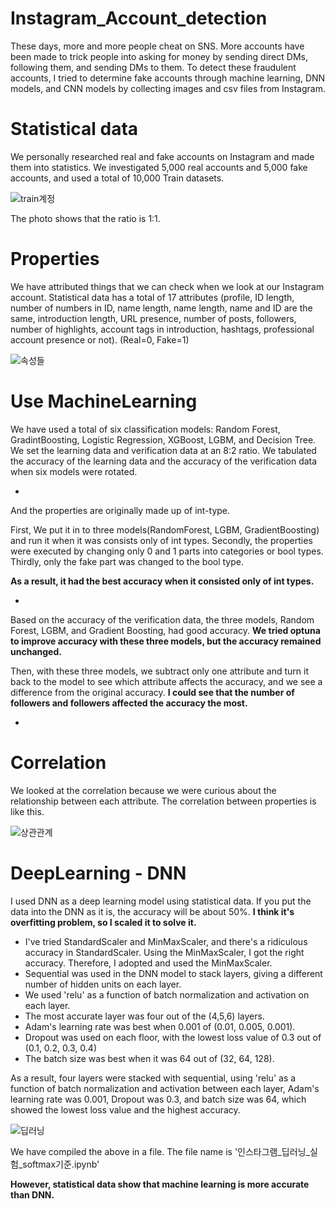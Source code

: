 # Instagram_Account_detection
These days, more and more people cheat on SNS. More accounts have been made to trick people into asking for money by sending direct DMs, following them, and sending DMs to them. To detect these fraudulent accounts, I tried to determine fake accounts through machine learning, DNN models, and CNN models by collecting images and csv files from Instagram.

# Statistical data
We personally researched real and fake accounts on Instagram and made them into statistics. We investigated 5,000 real accounts and 5,000 fake accounts, and used a total of 10,000 Train datasets.

![train계정](https://user-images.githubusercontent.com/66362713/120820524-98d4a500-c58f-11eb-8030-54e0801fb8c8.PNG)

The photo shows that the ratio is 1:1.

# Properties

We have attributed things that we can check when we look at our Instagram account. Statistical data has a total of 17 attributes (profile, ID length, number of numbers in ID, name length, name length, name and ID are the same, introduction length, URL presence, number of posts, followers, number of highlights, account tags in introduction, hashtags, professional account presence or not).
(Real=0, Fake=1)

![속성들](https://user-images.githubusercontent.com/66362713/120826828-cde3f600-c595-11eb-975f-c3da21f75efc.PNG)


# Use MachineLearning
We have used a total of six classification models: Random Forest, GradintBoosting, Logistic Regression, XGBoost, LGBM, and Decision Tree. We set the learning data and verification data at an 8:2 ratio. We tabulated the accuracy of the learning data and the accuracy of the verification data when six models were rotated.

*

And the properties are originally made up of int-type.

First, We put it in to three models(RandomForest, LGBM, GradientBoosting) and run it when it was consists only of int types.
Secondly, the properties were executed by changing only 0 and 1 parts into categories or bool types.
Thirdly, only the fake part was changed to the bool type.

**As a result, it had the best accuracy when it consisted only of int types.**

*

Based on the accuracy of the verification data, the three models, Random Forest, LGBM, and Gradient Boosting, had good accuracy. **We tried optuna to improve accuracy with these three models, but the accuracy remained unchanged.**

Then, with these three models, we subtract only one attribute and turn it back to the model to see which attribute affects the accuracy, and we see a difference from the original accuracy. **I could see that the number of followers and followers affected the accuracy the most.**

*

# Correlation
We looked at the correlation because we were curious about the relationship between each attribute. The correlation between properties is like this.

![상관관계](https://user-images.githubusercontent.com/66362713/120826767-be64ad00-c595-11eb-9279-a7e3d7d7aaf8.PNG)


# DeepLearning - DNN

I used DNN as a deep learning model using statistical data. If you put the data into the DNN as it is, the accuracy will be about 50%. 
**I think it's overfitting problem, so I scaled it to solve it.**

* I've tried StandardScaler and MinMaxScaler, and there's a ridiculous accuracy in StandardScaler. Using the MinMaxScaler, I got the right accuracy.
Therefore, I adopted and used the MinMaxScaler.
* Sequential was used in the DNN model to stack layers, giving a different number of hidden units on each layer.
* We used 'relu' as a function of batch normalization and activation on each layer.
* The most accurate layer was four out of the (4,5,6) layers.
* Adam's learning rate was best when 0.001 of (0.01, 0.005, 0.001).
* Dropout was used on each floor, with the lowest loss value of 0.3 out of (0.1, 0.2, 0.3, 0.4)
* The batch size was best when it was 64 out of (32, 64, 128).

As a result, four layers were stacked with sequential, using 'relu' as a function of batch normalization and activation between each layer, Adam's learning rate was 0.001, Dropout was 0.3, and batch size was 64, which showed the lowest loss value and the highest accuracy.

![딥러닝](https://user-images.githubusercontent.com/66362713/120828593-aaba4600-c597-11eb-9815-a621005279bc.PNG)


We have compiled the above in a file. The file name is '인스타그램_딥러닝_실험_softmax기준.ipynb'


**However, statistical data show that machine learning is more accurate than DNN.**




